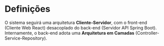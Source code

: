 # **Definições**

O sistema seguirá uma arquitetura **Cliente-Servidor**, com o front-end (Cliente Web React) desacoplado do back-end (Servidor API Spring Boot). Internamente, o back-end adota uma **Arquitetura em Camadas** (Controller-Service-Repository).